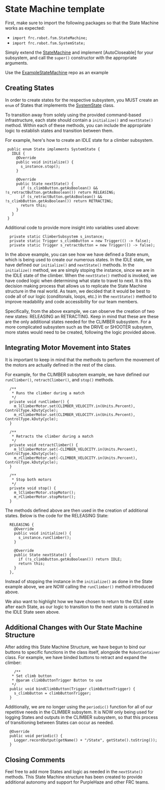# State Machine template

First, make sure to import the following packages so that the State Machine works as expected:
* `import frc.robot.fsm.StateMachine;`
* `import frc.robot.fsm.SystemState;`

Simply extend the [StateMachine](src\main\java\org\lasarobotics\fsm\StateMachine.java) and implement [AutoCloseable] for your subsystem, and call the `super()` constructor with the appropriate arguments.

Use the [ExampleStateMachine](https://github.com/lasarobotics/PurpleLibExamples/tree/master/ExampleStateMachine) repo as an example

## Creating States

In order to create states for the respective subsystem, you MUST create an `enum` of States that implements the [SystemState](src\main\java\org\lasarobotics\fsm\SystemState.java) class.

To transition away from solely using the provided command-based infrastructure, each state should contain a `initialize()` and `nextState()` method. Within each of these methods, you can include the appropriate logic to establish states and transition between them.

 For example, here's how to create an IDLE state for a climber subsystem.
 ```
  public enum State implements SystemState {
    IDLE {
      @Override
      public void initialize() {
        s_instance.stop();
      }

      @Override
      public State nextState() {
        if (s_climbButton.getAsBoolean() && !s_retractButton.getAsBoolean()) return RELEASING;
        if (s_retractButton.getAsBoolean() && !s_climbButton.getAsBoolean()) return RETRACTING;
        return this;
      }
    }
  }
```

Additional code to provide more insight into variables used above:
```
  private static ClimberSubsystem s_instance;
  private static Trigger s_climbButton = new Trigger(() -> false);
  private static Trigger s_retractButton = new Trigger(() -> false);
```

In the above example, you can see how we have defined a State enum, which is being used to create our numerous states. In the IDLE state, we have defined our `initialize()` and `nextState()` methods. In the `initialize()` method, we are simply stoping the instance, since we are in the IDLE state of the climber. When the `nextState()` method is invoked, we have coded logic when determining what state to travel to next. It is this decision making process that allows us to replicate the State Machine structure in the real world. As team, we decided that it would be best to code all of our logic (conditonals, loops, etc.) in the `nextState()` method to improve readability and code accessibility for our team members. 

Specifically, from the above example, we can observe the creation of two new states: RELEASING an RETRACTING. Keep in mind that these are these are the only additional states needed for the CLIMBER subsystem. For a more complicated subsystem such as the DRIVE or SHOOTER subsytem, more states would need to be created, following the logic provided above.

## Integrating Motor Movement into States

 It is important to keep in mind that the methods to perform the movement of the motors are actually defined in the rest of the class.

 For example, for the CLIMBER subsytem example, we have defined our `runClimber()`, `retractClimber()`, and `stop()` methods.

```
  /**
   * Runs the climber during a match
   */
  private void runClimber() {
    m_lClimberMotor.set(CLIMBER_VELOCITY.in(Units.Percent), ControlType.kDutyCycle);
    m_rClimberMotor.set(CLIMBER_VELOCITY.in(Units.Percent), ControlType.kDutyCycle);
  }

  /**
   * Retracts the climber during a match
   */
  private void retractClimber() {
    m_lClimberMotor.set(-CLIMBER_VELOCITY.in(Units.Percent), ControlType.kDutyCycle);
    m_rClimberMotor.set(-CLIMBER_VELOCITY.in(Units.Percent), ControlType.kDutyCycle);
  }

  /**
   * Stop both motors
   */
  private void stop() {
    m_lClimberMotor.stopMotor();
    m_rClimberMotor.stopMotor();
  }
```

The methods defined above are then used in the creation of additional states. Below is the code for the RELEASING State:
```
  RELEASING {
    @Override
    public void initialize() {
      s_instance.runClimber();
    }

    @Override
    public State nextState() {
      if (!s_climbButton.getAsBoolean()) return IDLE;
      return this;
    }
  },
```
Instead of stopping the instance in the `initialize()` as done in the State example above, we are NOW calling the `runClimber()` method introduced above.

We also want to highlight how we have chosen to return to the IDLE state after each State, as our logic to transition to the next state is contained in the IDLE State seen above.

## Additional Changes with Our State Machine Structure

After adding this State Machine Structure, we have begun to bind our buttons to specific functions in the class itself, alongside the `RobotContainer` class. For example, we have binded buttons to retract and expand the climber:
```
    /**
   * Set climb button
   * @param climbButtonTrigger Button to use
   */
  public void bindClimbButton(Trigger climbButtonTrigger) {
    s_climbButton = climbButtonTrigger;
  }
```
Additionally, we are no longer using the `periodic()` function for all of our repetitive needs in the CLIMBER subsytem. It is NOW only being used for logging States and outputs in the CLIMBER subsystem, so that this process of transitioning between States can occur as needed. 
```
  @Override
  public void periodic() {
    Logger.recordOutput(getName() + "/State", getState().toString());
  }
```
## Closing Comments
Feel free to add more States and logic as needed in the `nextState()` methods. This State Machine structure has been created to provide additional autonomy and support for PurpleHaze and other FRC teams.

